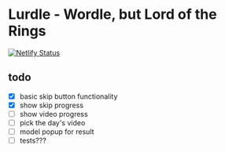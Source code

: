 # Lurdle - Wordle, but Lord of the Rings

[![Netlify Status](https://api.netlify.com/api/v1/badges/53a3e349-d7f4-475c-9c32-bc2780dc8168/deploy-status)](https://app.netlify.com/sites/lurdle-hjf-io/deploys)

## todo

- [x] basic skip button functionality
- [x] show skip progress
- [ ] show video progress
- [ ] pick the day's video
- [ ] model popup for result
- [ ] tests???
